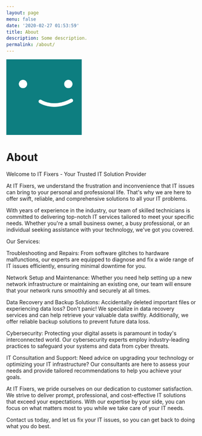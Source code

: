 ```yaml
---
layout: page
menu: false
date: '2020-02-27 01:53:59'
title: About
description: Some description.
permalink: /about/
---
```


<img class="img-rounded" src="/assets/img/uploads/profile.png" alt="Thomas A. Anderson" width="200">

# About


Welcome to IT Fixers - Your Trusted IT Solution Provider

At IT Fixers, we understand the frustration and inconvenience that IT issues can bring to your personal and professional life. That's why we are here to offer swift, reliable, and comprehensive solutions to all your IT problems.

With years of experience in the industry, our team of skilled technicians is committed to delivering top-notch IT services tailored to meet your specific needs. Whether you're a small business owner, a busy professional, or an individual seeking assistance with your technology, we've got you covered.

Our Services:

Troubleshooting and Repairs: From software glitches to hardware malfunctions, our experts are equipped to diagnose and fix a wide range of IT issues efficiently, ensuring minimal downtime for you.

Network Setup and Maintenance: Whether you need help setting up a new network infrastructure or maintaining an existing one, our team will ensure that your network runs smoothly and securely at all times.

Data Recovery and Backup Solutions: Accidentally deleted important files or experiencing data loss? Don't panic! We specialize in data recovery services and can help retrieve your valuable data swiftly. Additionally, we offer reliable backup solutions to prevent future data loss.

Cybersecurity: Protecting your digital assets is paramount in today's interconnected world. Our cybersecurity experts employ industry-leading practices to safeguard your systems and data from cyber threats.

IT Consultation and Support: Need advice on upgrading your technology or optimizing your IT infrastructure? Our consultants are here to assess your needs and provide tailored recommendations to help you achieve your goals.

At IT Fixers, we pride ourselves on our dedication to customer satisfaction. We strive to deliver prompt, professional, and cost-effective IT solutions that exceed your expectations. With our expertise by your side, you can focus on what matters most to you while we take care of your IT needs.

Contact us today, and let us fix your IT issues, so you can get back to doing what you do best.
